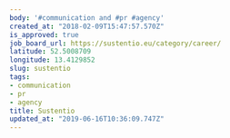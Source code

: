 ```yaml
---
body: '#communication and #pr #agency'
created_at: "2018-02-09T15:47:57.570Z"
is_approved: true
job_board_url: https://sustentio.eu/category/career/
latitude: 52.5008709
longitude: 13.4129852
slug: sustentio
tags:
- communication
- pr
- agency
title: Sustentio
updated_at: "2019-06-16T10:36:09.747Z"
---
```

